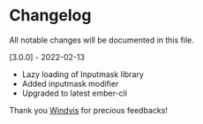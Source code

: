 # Changelog

All notable changes will be documented in this file.

[3.0.0] - 2022-02-13
- Lazy loading of Inputmask library
- Added inputmask modifier
- Upgraded to latest ember-cli

Thank you [Windvis](https://github.com/Windvis) for precious feedbacks!
